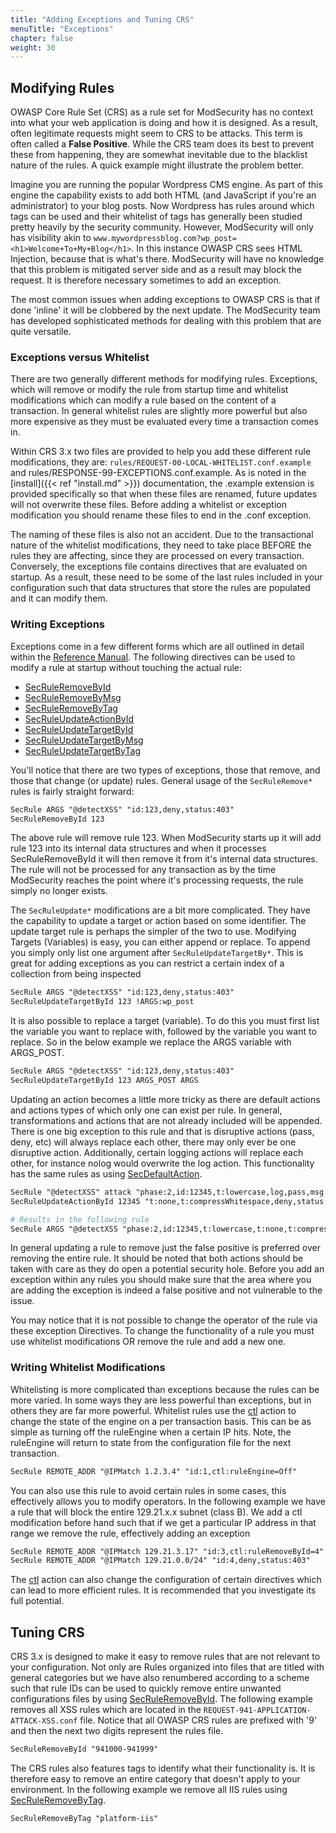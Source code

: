 ```yaml
---
title: "Adding Exceptions and Tuning CRS"
menuTitle: "Exceptions"
chapter: false
weight: 30
---
```


## Modifying Rules

OWASP Core Rule Set (CRS) as a rule set for ModSecurity has no context
into what your web application is doing and how it is designed. As a
result, often legitimate requests might seem to CRS to be attacks. This
term is often called a **False Positive**. While the CRS team does its
best to prevent these from happening, they are somewhat inevitable due
to the blacklist nature of the rules. A quick example might illustrate
the problem better.

Imagine you are running the popular Wordpress CMS engine. As part of
this engine the capability exists to add both HTML (and JavaScript if
you\'re an administrator) to your blog posts. Now Wordpress has rules
around which tags can be used and their whitelist of tags has generally
been studied pretty heavily by the security community. However,
ModSecurity will only has visibility akin to
`www.mywordpressblog.com?wp_post=<h1>Welcome+To+My+Blog</h1>`. In
this instance OWASP CRS sees HTML Injection, because that is what's
there. ModSecurity will have no knowledge that this problem is mitigated
server side and as a result may block the request. It is therefore
necessary sometimes to add an exception.

The most common issues when adding exceptions to OWASP CRS is that if
done 'inline' it will be clobbered by the next update. The ModSecurity
team has developed sophisticated methods for dealing with this problem
that are quite versatile.

### Exceptions versus Whitelist

There are two generally different methods for modifying rules.
Exceptions, which will remove or modify the rule from startup time and
whitelist modifications which can modify a rule based on the content of
a transaction. In general whitelist rules are slightly more powerful but
also more expensive as they must be evaluated every time a transaction
comes in.

Within CRS 3.x two files are provided to help you add these different
rule modifications, they are:
`rules/REQUEST-00-LOCAL-WHITELIST.conf.example` and
rules/RESPONSE-99-EXCEPTIONS.conf.example. As is noted in the
[install]({{< ref "install.md" >}}) documentation, the .example
extension is provided specifically so that when these files are renamed,
future updates will not overwrite these files. Before adding a
whitelist or exception modification you should rename these files to end
in the .conf exception.

The naming of these files is also not an accident. Due to the
transactional nature of the whitelist modifications, they need to take
place BEFORE the rules they are affecting, since they are processed on
every transaction. Conversely, the exceptions file contains directives
that are evaluated on startup. As a result, these need to be some of the
last rules included in your configuration such that data structures that
store the rules are populated and it can modify them.

### Writing Exceptions

Exceptions come in a few different forms which are all outlined in
detail within the [Reference Manual](https://github.com/SpiderLabs/ModSecurity/wiki/Reference-Manual-(v2.x)).
The following directives can be used to modify a rule at startup without
touching the actual rule:

-   [SecRuleRemoveById](https://github.com/SpiderLabs/ModSecurity/wiki/Reference-Manual-(v2.x)#SecRuleRemoveById)
-   [SecRuleRemoveByMsg](https://github.com/SpiderLabs/ModSecurity/wiki/Reference-Manual-(v2.x)#SecRuleRemoveByMsg)
-   [SecRuleRemoveByTag](https://github.com/SpiderLabs/ModSecurity/wiki/Reference-Manual-(v2.x)#SecRuleRemoveByTag)
-   [SecRuleUpdateActionById](https://github.com/SpiderLabs/ModSecurity/wiki/Reference-Manual-(v2.x)#SecRuleUpdateTargetById)
-   [SecRuleUpdateTargetById](https://github.com/SpiderLabs/ModSecurity/wiki/Reference-Manual-(v2.x)#SecRuleUpdateTargetById)
-   [SecRuleUpdateTargetByMsg](https://github.com/SpiderLabs/ModSecurity/wiki/Reference-Manual-(v2.x)#SecRuleUpdateTargetByMsg)
-   [SecRuleUpdateTargetByTag](https://github.com/SpiderLabs/ModSecurity/wiki/Reference-Manual-(v2.x)#SecRuleUpdateTargetByTag)

You'll notice that there are two types of exceptions, those that
remove, and those that change (or update) rules. General usage of the
`SecRuleRemove*` rules is fairly straight forward:

```apache
SecRule ARGS "@detectXSS" "id:123,deny,status:403"
SecRuleRemoveById 123
```

The above rule will remove rule 123. When ModSecurity starts up it will
add rule 123 into its internal data structures and when it processes
SecRuleRemoveById it will then remove it from it's internal data
structures. The rule will not be processed for any transaction as by the
time ModSecurity reaches the point where it's processing requests, the
rule simply no longer exists.

The `SecRuleUpdate*` modifications are a bit more complicated. They have
the capability to update a target or action based on some identifier.
The update target rule is perhaps the simpler of the two to use.
Modifying Targets (Variables) is easy, you can either append or replace.
To append you simply only list one argument after
`SecRuleUpdateTargetBy*`. This is great for adding exceptions as you can
restrict a certain index of a collection from being inspected

```apache
SecRule ARGS "@detectXSS" "id:123,deny,status:403"
SecRuleUpdateTargetById 123 !ARGS:wp_post
```

It is also possible to replace a target (variable). To do this you must
first list the variable you want to replace with, followed by the
variable you want to replace. So in the below example we replace the
ARGS variable with ARGS_POST.

```apache
SecRule ARGS "@detectXSS" "id:123,deny,status:403"
SecRuleUpdateTargetById 123 ARGS_POST ARGS
```

Updating an action becomes a little more tricky as there are default
actions and actions types of which only one can exist per rule. In
general, transformations and actions that are not already included will
be appended. There is one big exception to this rule and that is
disruptive actions (pass, deny, etc) will always replace each other,
there may only ever be one disruptive action. Additionally, certain
logging actions will replace each other, for instance nolog would
overwrite the log action. This functionality has the same rules as using
[SecDefaultAction](https://github.com/SpiderLabs/ModSecurity/wiki/Reference-Manual-(v2.x)#SecDefaultAction).

```apache
SecRule "@detectXSS" attack "phase:2,id:12345,t:lowercase,log,pass,msg:'Message text'"
SecRuleUpdateActionById 12345 "t:none,t:compressWhitespace,deny,status:403,msg:'New message text'"

# Results in the following rule
SecRule ARGS "@detectXSS "phase:2,id:12345,t:lowercase,t:none,t:compressWhitespace,log,deny,status:403,msg:'New Message text'"
```

In general updating a rule to remove just the false positive is
preferred over removing the entire rule. It should be noted that both
actions should be taken with care as they do open a potential security
hole. Before you add an exception within any rules you should make sure
that the area where you are adding the exception is indeed a false
positive and not vulnerable to the issue.

You may notice that it is not possible to change the operator of the
rule via these exception Directives. To change the functionality of a
rule you must use whitelist modifications OR remove the rule and add a
new one.

### Writing Whitelist Modifications

Whitelisting is more complicated than exceptions because the rules can
be more varied. In some ways they are less powerful than exceptions, but
in others they are far more powerful. Whitelist rules use the
[ctl](https://github.com/SpiderLabs/ModSecurity/wiki/Reference-Manual-(v2.x)#ctl)
action to change the state of the engine on a per transaction basis.
This can be as simple as turning off the ruleEngine when a certain IP
hits. Note, the ruleEngine will return to state from the configuration
file for the next transaction.

```apache
SecRule REMOTE_ADDR "@IPMatch 1.2.3.4" "id:1,ctl:ruleEngine=Off"
```

You can also use this rule to avoid certain rules in some cases, this
effectively allows you to modify operators. In the following example we
have a rule that will block the entire 129.21.x.x subnet (class B). We
add a ctl modification before hand such that if we get a particular IP
address in that range we remove the rule, effectively adding an
exception

```apache
SecRule REMOTE_ADDR "@IPMatch 129.21.3.17" "id:3,ctl:ruleRemoveById=4"
SecRule REMOTE_ADDR "@IPMatch 129.21.0.0/24" "id:4,deny,status:403"
```

The
[ctl](https://github.com/SpiderLabs/ModSecurity/wiki/Reference-Manual-(v2.x)#ctl)
action can also change the configuration of certain directives which can
lead to more efficient rules. It is recommended that you investigate its
full potential.

Tuning CRS
----------

CRS 3.x is designed to make it easy to remove rules that are not
relevant to your configuration. Not only are Rules organized into files
that are titled with general categories but we have also renumbered
according to a scheme such that rule IDs can be used to quickly remove
entire unwanted configurations files by using
[SecRuleRemoveById](https://github.com/SpiderLabs/ModSecurity/wiki/Reference-Manual-(v2.x)#SecRuleRemoveById).
The following example removes all XSS rules which are located in the
`REQUEST-941-APPLICATION-ATTACK-XSS.conf` file. Notice that all OWASP CRS
rules are prefixed with '9' and then the next two digits represent the
rules file.

```apache
SecRuleRemoveById "941000-941999"
```

The CRS rules also features tags to identify what their functionality
is. It is therefore easy to remove an entire category that doesn\'t
apply to your environment. In the following example we remove all IIS
rules using
[SecRuleRemoveByTag](https://github.com/SpiderLabs/ModSecurity/wiki/Reference-Manual-(v2.x)#SecRuleRemoveByTag).

```apache
SecRuleRemoveByTag "platform-iis"
```
